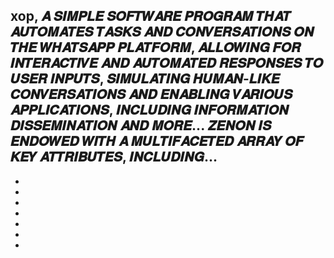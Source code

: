 xop, 𝑨 𝑺𝑰𝑴𝑷𝑳𝑬 𝑺𝑶𝑭𝑻𝑾𝑨𝑹𝑬 𝑷𝑹𝑶𝑮𝑹𝑨𝑴 𝑻𝑯𝑨𝑻 𝑨𝑼𝑻𝑶𝑴𝑨𝑻𝑬𝑺 𝑻𝑨𝑺𝑲𝑺 𝑨𝑵𝑫 𝑪𝑶𝑵𝑽𝑬𝑹𝑺𝑨𝑻𝑰𝑶𝑵𝑺 𝑶𝑵 𝑻𝑯𝑬 𝑾𝑯𝑨𝑻𝑺𝑨𝑷𝑷 𝑷𝑳𝑨𝑻𝑭𝑶𝑹𝑴, 𝑨𝑳𝑳𝑶𝑾𝑰𝑵𝑮 𝑭𝑶𝑹 𝑰𝑵𝑻𝑬𝑹𝑨𝑪𝑻𝑰𝑽𝑬 𝑨𝑵𝑫 𝑨𝑼𝑻𝑶𝑴𝑨𝑻𝑬𝑫 𝑹𝑬𝑺𝑷𝑶𝑵𝑺𝑬𝑺 𝑻𝑶 𝑼𝑺𝑬𝑹 𝑰𝑵𝑷𝑼𝑻𝑺, 𝑺𝑰𝑴𝑼𝑳𝑨𝑻𝑰𝑵𝑮 𝑯𝑼𝑴𝑨𝑵-𝑳𝑰𝑲𝑬 𝑪𝑶𝑵𝑽𝑬𝑹𝑺𝑨𝑻𝑰𝑶𝑵𝑺 𝑨𝑵𝑫 𝑬𝑵𝑨𝑩𝑳𝑰𝑵𝑮 𝑽𝑨𝑹𝑰𝑶𝑼𝑺 𝑨𝑷𝑷𝑳𝑰𝑪𝑨𝑻𝑰𝑶𝑵𝑺, 𝑰𝑵𝑪𝑳𝑼𝑫𝑰𝑵𝑮 𝑰𝑵𝑭𝑶𝑹𝑴𝑨𝑻𝑰𝑶𝑵 𝑫𝑰𝑺𝑺𝑬𝑴𝑰𝑵𝑨𝑻𝑰𝑶𝑵 𝑨𝑵𝑫 𝑴𝑶𝑹𝑬...
𝒁𝑬𝑵𝑶𝑵 𝑰𝑺 𝑬𝑵𝑫𝑶𝑾𝑬𝑫 𝑾𝑰𝑻𝑯 𝑨 𝑴𝑼𝑳𝑻𝑰𝑭𝑨𝑪𝑬𝑻𝑬𝑫 𝑨𝑹𝑹𝑨𝒀 𝑶𝑭 𝑲𝑬𝒀 𝑨𝑻𝑻𝑹𝑰𝑩𝑼𝑻𝑬𝑺, 𝑰𝑵𝑪𝑳𝑼𝑫𝑰𝑵𝑮...
-
-
-
-
-
-
-
-
